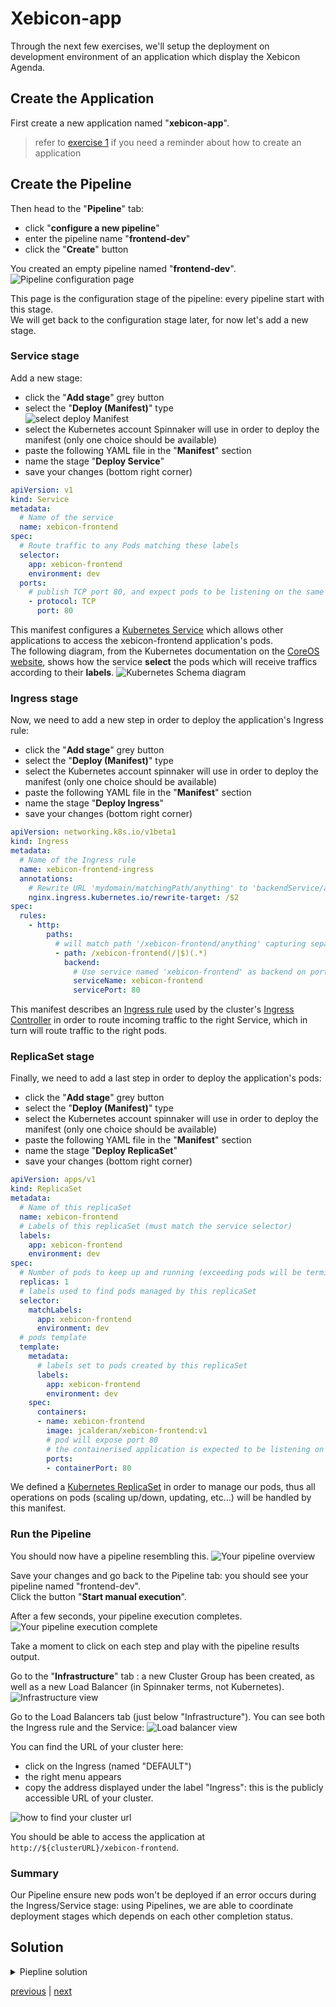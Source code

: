 # Xebicon-app
Through the next few exercises, we'll setup the deployment on development environment of an application which display the Xebicon Agenda.  

## Create the Application
First create a new application named "**xebicon-app**".
> refer to [exercise 1](../../part1/exercise1/README.md) if you need a reminder about how to create an application

## Create the Pipeline
Then head to the "**Pipeline**" tab: 
- click "**configure a new pipeline**"
- enter the pipeline name "**frontend-dev**"
- click the "**Create**" button

You created an empty pipeline named "**frontend-dev**".
![Pipeline configuration page](./emptyPipelineConfig.png)

This page is the configuration stage of the pipeline: every pipeline start with this stage.  
We will get back to the configuration stage later, for now let's add a new stage.

### Service stage
Add a new stage:
- click the "**Add stage**" grey button
- select the "**Deploy (Manifest)**" type  
![select deploy Manifest](./selectDeployManifest.png)
- select the Kubernetes account Spinnaker will use in order to deploy the manifest (only one choice should be available)
- paste the following YAML file in the "**Manifest**" section
- name the stage "**Deploy Service**"
- save your changes (bottom right corner)

```yaml
apiVersion: v1
kind: Service
metadata:
  # Name of the service
  name: xebicon-frontend
spec:
  # Route traffic to any Pods matching these labels
  selector:
    app: xebicon-frontend
    environment: dev
  ports:
    # publish TCP port 80, and expect pods to be listening on the same port
    - protocol: TCP
      port: 80
```

This manifest configures a [Kubernetes Service](https://kubernetes.io/docs/concepts/services-networking/service/) which allows other applications to access the xebicon-frontend application's pods.  
The following diagram, from the Kubernetes documentation on the [CoreOS website](https://coreos.com/kubernetes/docs/latest/services.html), 
shows how the service **select** the pods which will receive traffics according to their **labels**.
![Kubernetes Schema diagram](https://coreos.com/kubernetes/docs/latest/img/service.svg)

### Ingress stage
Now, we need to add a new step in order to deploy the application's Ingress rule:
- click the "**Add stage**" grey button
- select the "**Deploy (Manifest)**" type
- select the Kubernetes account spinnaker will use in order to deploy the manifest (only one choice should be available)
- paste the following YAML file in the "**Manifest**" section
- name the stage "**Deploy Ingress**"
- save your changes (bottom right corner)  

```yaml
apiVersion: networking.k8s.io/v1beta1
kind: Ingress
metadata:
  # Name of the Ingress rule
  name: xebicon-frontend-ingress
  annotations:
    # Rewrite URL 'mydomain/matchingPath/anything' to 'backendService/anything'
    nginx.ingress.kubernetes.io/rewrite-target: /$2
spec:
  rules:
    - http:
        paths:
          # will match path '/xebicon-frontend/anything' capturing separately (/) and (anything)
          - path: /xebicon-frontend(/|$)(.*)
            backend:
              # Use service named 'xebicon-frontend' as backend on port 80
              serviceName: xebicon-frontend
              servicePort: 80
```
This manifest describes an [Ingress rule](https://kubernetes.io/docs/concepts/services-networking/ingress/) used by the cluster's [Ingress Controller](https://kubernetes.io/docs/concepts/services-networking/ingress-controllers/) in order to route incoming traffic to the right Service, which in turn will route traffic to the right pods.


### ReplicaSet stage
Finally, we need to add a last step in order to deploy the application's pods:
- click the "**Add stage**" grey button
- select the "**Deploy (Manifest)**" type
- select the Kubernetes account spinnaker will use in order to deploy the manifest (only one choice should be available)
- paste the following YAML file in the "**Manifest**" section
- name the stage "**Deploy ReplicaSet**"
- save your changes (bottom right corner)  

```yaml
apiVersion: apps/v1
kind: ReplicaSet
metadata:
  # Name of this replicaSet
  name: xebicon-frontend
  # Labels of this replicaSet (must match the service selector)
  labels:
    app: xebicon-frontend
    environment: dev
spec:
  # Number of pods to keep up and running (exceeding pods will be terminated)
  replicas: 1
  # labels used to find pods managed by this replicaSet
  selector:
    matchLabels:
      app: xebicon-frontend
      environment: dev
  # pods template
  template:
    metadata:
      # labels set to pods created by this replicaSet
      labels:
        app: xebicon-frontend
        environment: dev
    spec:
      containers:
      - name: xebicon-frontend
        image: jcalderan/xebicon-frontend:v1
        # pod will expose port 80
        # the containerised application is expected to be listening on this port
        ports:
        - containerPort: 80
```

We defined a [Kubernetes ReplicaSet](https://kubernetes.io/docs/concepts/workloads/controllers/replicaset) in order to manage our pods, thus all operations on pods (scaling up/down, updating, etc...) will be handled by this manifest.  

### Run the Pipeline
You should now have a pipeline resembling this.
![Your pipeline overview](./pipelineOverview.png)

Save your changes and go back to the Pipeline tab: you should see your pipeline named "frontend-dev".  
Click the button "**Start manual execution**".  

After a few seconds, your pipeline execution completes.
![Your pipeline execution complete](./pipelineCompleted1.png)

Take a moment to click on each step and play with the pipeline results output.  

Go to the "**Infrastructure**" tab : a new Cluster Group has been created, as well as a new Load Balancer (in Spinnaker terms, not Kubernetes).  
![Infrastructure view](./infrastructure.png)

Go to the Load Balancers tab (just below "Infrastructure"). You can see both the Ingress rule and the Service:
![Load balancer view](./loadbalancers.png)

You can find the URL of your cluster here:
- click on the Ingress (named "DEFAULT")
- the right menu appears
- copy the address displayed under the label "Ingress": this is the publicly accessible URL of your cluster.

![how to find your cluster url](./findClusterURL.png)

You should be able to access the application at ```http://${clusterURL}/xebicon-frontend```.

### Summary
Our Pipeline ensure new pods won't be deployed if an error occurs during the Ingress/Service stage: using Pipelines, we are able to coordinate deployment stages which depends on each other completion status.  

## Solution
<details>  
  <summary>Piepline solution</summary>  
  <p>  
    Click "Pipeline Actions" (upper right), then click "Edit as JSON", and copy paste the following JSON.  
      
```json
{
  "keepWaitingPipelines": false,
  "limitConcurrent": true,
  "stages": [
    {
      "account": "kubernetes",
      "cloudProvider": "kubernetes",
      "manifests": [
        {
          "apiVersion": "v1",
          "kind": "Service",
          "metadata": {
            "name": "xebicon-frontend"
          },
          "spec": {
            "ports": [
              {
                "port": 80,
                "protocol": "TCP"
              }
            ],
            "selector": {
              "app": "xebicon-frontend",
              "environment": "dev"
            }
          }
        }
      ],
      "moniker": {
        "app": "xebicon-app"
      },
      "name": "Deploy Service",
      "refId": "1",
      "requisiteStageRefIds": [],
      "skipExpressionEvaluation": false,
      "source": "text",
      "trafficManagement": {
        "enabled": false,
        "options": {
          "enableTraffic": false,
          "services": []
        }
      },
      "type": "deployManifest"
    },
    {
      "account": "kubernetes",
      "cloudProvider": "kubernetes",
      "manifests": [
        {
          "apiVersion": "networking.k8s.io/v1beta1",
          "kind": "Ingress",
          "metadata": {
            "annotations": {
              "nginx.ingress.kubernetes.io/rewrite-target": "/$2"
            },
            "name": "xebicon-frontend-ingress"
          },
          "spec": {
            "rules": [
              {
                "http": {
                  "paths": [
                    {
                      "backend": {
                        "serviceName": "xebicon-frontend",
                        "servicePort": 80
                      },
                      "path": "/xebicon-frontend(/|$)(.*)"
                    }
                  ]
                }
              }
            ]
          }
        }
      ],
      "moniker": {
        "app": "xebicon-app"
      },
      "name": "Deploy Ingress",
      "refId": "2",
      "requisiteStageRefIds": [
        "1"
      ],
      "skipExpressionEvaluation": false,
      "source": "text",
      "trafficManagement": {
        "enabled": false,
        "options": {
          "enableTraffic": false,
          "services": []
        }
      },
      "type": "deployManifest"
    },
    {
      "account": "kubernetes",
      "cloudProvider": "kubernetes",
      "manifests": [
        {
          "apiVersion": "apps/v1",
          "kind": "ReplicaSet",
          "metadata": {
            "labels": {
              "app": "xebicon-frontend",
              "environment": "dev"
            },
            "name": "xebicon-frontend"
          },
          "spec": {
            "replicas": 1,
            "selector": {
              "matchLabels": {
                "app": "xebicon-frontend",
                "environment": "dev"
              }
            },
            "template": {
              "metadata": {
                "labels": {
                  "app": "xebicon-frontend",
                  "environment": "dev"
                }
              },
              "spec": {
                "containers": [
                  {
                    "image": "jcalderan/xebicon-frontend:v1",
                    "name": "xebicon-frontend",
                    "ports": [
                      {
                        "containerPort": 80
                      }
                    ]
                  }
                ]
              }
            }
          }
        }
      ],
      "moniker": {
        "app": "xebicon-app"
      },
      "name": "Deploy ReplicaSet",
      "refId": "3",
      "requisiteStageRefIds": [
        "2"
      ],
      "skipExpressionEvaluation": false,
      "source": "text",
      "trafficManagement": {
        "enabled": false,
        "options": {
          "enableTraffic": false,
          "services": []
        }
      },
      "type": "deployManifest"
    }
  ],
  "triggers": []
}
```  
  </p>
</details>

[previous](../../part1/exercise1/README.md) | [next](../exercise2/README.md)
